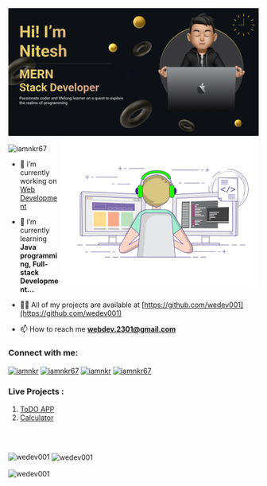 
<div align="center"> <img src="https://github.com/iamnkr67/iamnkr67/blob/main/image.png"> </div>
<!-- <h3 align="center">Passionate coder and lifelong learner on a quest to explore the realms of programming.</h3> -->
<img align="right" alt="Coding" width="400" src="https://raw.githubusercontent.com/devSouvik/devSouvik/master/gif3.gif">

<p align="left"> <img src="https://komarev.com/ghpvc/?username=iamnkr67&label=Profile%20views&color=0e75b6&style=flat" alt="iamnkr67" /> </p>

- 🔭 I’m currently working on [Web Development](https://github.com/wedev001/WebDev_Repo_BEG-ADV)

- 🌱 I’m currently learning **Java programming, Full-stack Development...**

- 👨‍💻 All of my projects are available at [https://github.com/wedev001](https://github.com/wedev001)

- 📫 How to reach me **webdev.2301@gmail.com**

<h3 align="left">Connect with me:</h3>
<p align="left">
<a href="https://linkedin.com/in/suraj-kumar-4453a4315" target="blank"><img align="center" src="https://raw.githubusercontent.com/rahuldkjain/github-profile-readme-generator/master/src/images/icons/Social/linked-in-alt.svg" alt="iamnkr" height="30" width="40" /></a>
<a href="https://instagram.com/suraaaaaj_" target="blank"><img align="center" src="https://raw.githubusercontent.com/rahuldkjain/github-profile-readme-generator/master/src/images/icons/Social/instagram.svg" alt="iamnkr67" height="30" width="40" /></a>
<a href="https://linkedin.com/in/suraj-kumar-4453a4315" target="blank"><img align="center" src="https://raw.githubusercontent.com/rahuldkjain/github-profile-readme-generator/master/src/images/icons/Social/linked-in-alt.svg" alt="iamnkr" height="30" width="40" /></a>
<a href="https://instagram.com/suraaaaaj_" target="blank"><img align="center" src="https://raw.githubusercontent.com/rahuldkjain/github-profile-readme-generator/master/src/images/icons/Social/instagram.svg" alt="iamnkr67" height="30" width="40" /></a>
<h3 align="left">Live Projects : </h3>

<ol>
<li><a href="https://iamnkr67.github.io/ToDo-App/" target="_blank"> ToDO APP </a></li>
  <li><a href="https://iamnkr67.github.io/Calculator/" target="_blank"> Calculator </a> </li>
</ol>


<br><br>
<p><img align="left" src="https://github-readme-stats.vercel.app/api/top-langs?username=iamnkr67&show_icons=true&locale=en&layout=compact" alt="wedev001" /></p>

<p>&nbsp;<img align="center" src="https://github-readme-stats.vercel.app/api?username=wedev001&show_icons=true&locale=en" alt="wedev001" /></p>

<p><img align="center" src="https://github-readme-streak-stats.herokuapp.com/?user=wedev001&" alt="wedev001" /></p>
